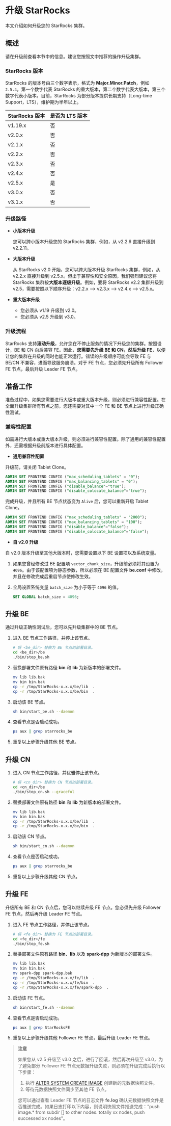 # 升级 StarRocks

本文介绍如何升级您的 StarRocks 集群。

## 概述

请在升级前查看本节中的信息。建议您按照文中推荐的操作升级集群。

### StarRocks 版本

StarRocks 的版本号由三个数字表示，格式为 **Major.Minor.Patch**，例如 `2.5.4`。第一个数字代表 StarRocks 的重大版本，第二个数字代表大版本，第三个数字代表小版本。目前，StarRocks 为部分版本提供长期支持（Long-time Support，LTS），维护期为半年以上。

| **StarRocks 版本** | **是否为 LTS 版本** |
| ------------------ | ------------------- |
| v1.19.x            | 否                  |
| v2.0.x             | 否                  |
| v2.1.x             | 否                  |
| v2.2.x             | 否                  |
| v2.3.x             | 否                  |
| v2.4.x             | 否                  |
| v2.5.x             | 是                  |
| v3.0.x             | 否                  |
| v3.1.x             | 否                  |

### 升级路径

- **小版本升级**

  您可以跨小版本升级您的 StarRocks 集群，例如，从 v2.2.6 直接升级到 v2.2.11。

- **大版本升级**

  从 StarRocks v2.0 开始，您可以跨大版本升级 StarRocks 集群，例如，从 v2.2.x 直接升级到 v2.5.x。但出于兼容性和安全原因，我们强烈建议您将 StarRocks 集群按**大版本逐级升级**。例如，要将 StarRocks v2.2 集群升级到 v2.5，需要按照以下顺序升级：v2.2.x --> v2.3.x --> v2.4.x --> v2.5.x。

- **重大版本升级**

  - 您必须从 v1.19 升级到 v2.0。
  - 您必须从 v2.5 升级到 v3.0。

### 升级流程

StarRocks 支持**滚动升级**，允许您在不停止服务的情况下升级您的集群。按照设计，BE 和 CN 向后兼容 FE。因此，**您需要先升级 BE 和 CN，然后升级 FE**，以便让您的集群在升级的同时也能正常运行。错误的升级顺序可能会导致 FE 与 BE/CN 不兼容，进而导致服务崩溃。对于 FE 节点，您必须先升级所有 Follower FE 节点，最后升级 Leader FE 节点。

## 准备工作

准备过程中，如果您需要进行大版本或重大版本升级，则必须进行兼容性配置。在全面升级集群所有节点之前，您还需要对其中一个 FE 和 BE 节点上进行升级正确性测试。

### 兼容性配置

如需进行大版本或重大版本升级，则必须进行兼容性配置。除了通用的兼容性配置外，还需根据升级前版本进行具体配置。

- **通用兼容性配置**

升级前，请关闭 Tablet Clone。

```SQL
ADMIN SET FRONTEND CONFIG ("max_scheduling_tablets" = "0");
ADMIN SET FRONTEND CONFIG ("max_balancing_tablets" = "0");
ADMIN SET FRONTEND CONFIG ("disable_balance"="true");
ADMIN SET FRONTEND CONFIG ("disable_colocate_balance"="true");
```

完成升级，并且所有 BE 节点状态变为 `Alive` 后，您可以重新开启 Tablet Clone。

```SQL
ADMIN SET FRONTEND CONFIG ("max_scheduling_tablets" = "2000");
ADMIN SET FRONTEND CONFIG ("max_balancing_tablets" = "100");
ADMIN SET FRONTEND CONFIG ("disable_balance"="false");
ADMIN SET FRONTEND CONFIG ("disable_colocate_balance"="false");
```

- **自 v2.0 升级**

自 v2.0 版本升级至其他大版本时，您需要设置以下 BE 设置项以及系统变量。

1. 如果您曾经修改过 BE 配置项 `vector_chunk_size`，升级前必须将其设置为`4096`。由于该配置项为静态参数，所以必须在 BE 配置文件 **be.conf** 中修改，并且在修改完成后重启节点使修改生效。
2. 全局设置系统变量 `batch_size` 为小于等于 `4096` 的值。

   ```SQL
   SET GLOBAL batch_size = 4096;
   ```

## 升级 BE

通过升级正确性测试后，您可以先升级集群中的 BE 节点。

1. 进入 BE 节点工作路径，并停止该节点。

   ```Bash
   # 将 <be_dir> 替换为 BE 节点的部署目录。
   cd <be_dir>/be
   ./bin/stop_be.sh
   ```

2. 替换部署文件原有路径 **bin** 和 **lib** 为新版本的部署文件。

   ```Bash
   mv lib lib.bak 
   mv bin bin.bak
   cp -r /tmp/StarRocks-x.x.x/be/lib  .
   cp -r /tmp/StarRocks-x.x.x/be/bin  .
   ```

3. 启动该 BE 节点。

   ```Bash
   sh bin/start_be.sh --daemon
   ```

4. 查看节点是否启动成功。

   ```Bash
   ps aux | grep starrocks_be
   ```

5. 重复以上步骤升级其他 BE 节点。

## 升级 CN

1. 进入 CN 节点工作路径，并优雅停止该节点。

   ```Bash
   # 将 <cn_dir> 替换为 CN 节点的部署目录。
   cd <cn_dir>/be
   ./bin/stop_cn.sh --graceful
   ```

2. 替换部署文件原有路径 **bin** 和 **lib** 为新版本的部署文件。

   ```Bash
   mv lib lib.bak 
   mv bin bin.bak
   cp -r /tmp/StarRocks-x.x.x/be/lib  .
   cp -r /tmp/StarRocks-x.x.x/be/bin  .
   ```

3. 启动该 CN 节点。

   ```Bash
   sh bin/start_cn.sh --daemon
   ```

4. 查看节点是否启动成功。

   ```Bash
   ps aux | grep starrocks_be
   ```

5. 重复以上步骤升级其他 CN 节点。

## 升级 FE

升级所有 BE 和 CN 节点后，您可以继续升级 FE 节点。您必须先升级 Follower FE 节点，然后再升级 Leader FE 节点。

1. 进入 FE 节点工作路径，并停止该节点。

   ```Bash
   # 将 <fe_dir> 替换为 FE 节点的部署目录。
   cd <fe_dir>/fe
   ./bin/stop_fe.sh
   ```

2. 替换部署文件原有路径 **bin**、**lib** 以及 **spark-dpp** 为新版本的部署文件。

   ```Bash
   mv lib lib.bak 
   mv bin bin.bak
   mv spark-dpp spark-dpp.bak
   cp -r /tmp/StarRocks-x.x.x/fe/lib  .   
   cp -r /tmp/StarRocks-x.x.x/fe/bin  .
   cp -r /tmp/StarRocks-x.x.x/fe/spark-dpp  .
   ```

3. 启动该 FE 节点。

   ```Bash
   sh bin/start_fe.sh --daemon
   ```

4. 查看节点是否启动成功。

   ```Bash
   ps aux | grep StarRocksFE
   ```

5. 重复以上步骤升级其他 Follower FE 节点，最后升级 Leader FE 节点。

  > **注意**
  >
  > 如果您从 v2.5 升级至 v3.0 之后，进行了回滚，然后再次升级至 v3.0，为了避免部分 Follower FE 节点元数据升级失败，则必须在升级完成后执行以下步骤：
  >
  > 1. 执行 [ALTER SYSTEM CREATE IMAGE](../sql-reference/sql-statements/Administration/ALTER_SYSTEM.md) 创建新的元数据快照文件。
  > 2. 等待元数据快照文件同步至其他 FE 节点。
  >
  > 您可以通过查看 Leader FE 节点的日志文件 **fe.log** 确认元数据快照文件是否推送完成。如果日志打印以下内容，则说明快照文件推送完成："push image.* from subdir [] to other nodes. totally xx nodes, push successed xx nodes"。
